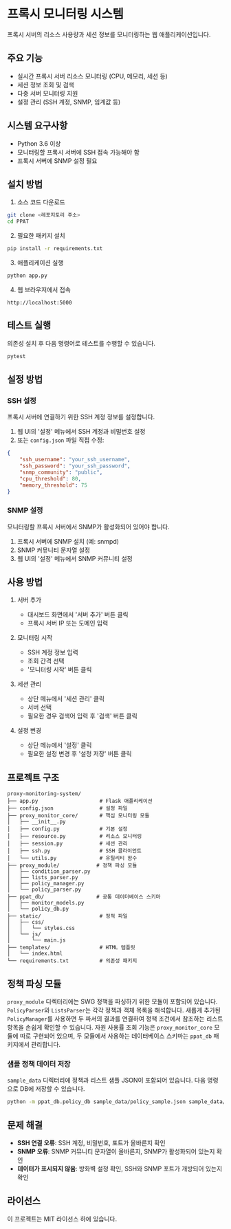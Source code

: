 # 프록시 모니터링 시스템

프록시 서버의 리소스 사용량과 세션 정보를 모니터링하는 웹 애플리케이션입니다.

## 주요 기능

- 실시간 프록시 서버 리소스 모니터링 (CPU, 메모리, 세션 등)
- 세션 정보 조회 및 검색
- 다중 서버 모니터링 지원
- 설정 관리 (SSH 계정, SNMP, 임계값 등)

## 시스템 요구사항

- Python 3.6 이상
- 모니터링할 프록시 서버에 SSH 접속 가능해야 함
- 프록시 서버에 SNMP 설정 필요

## 설치 방법

1. 소스 코드 다운로드
```bash
git clone <레포지토리 주소>
cd PPAT
```

2. 필요한 패키지 설치
```bash
pip install -r requirements.txt
```

3. 애플리케이션 실행
```bash
python app.py
```

4. 웹 브라우저에서 접속
```
http://localhost:5000
```

## 테스트 실행

의존성 설치 후 다음 명령어로 테스트를 수행할 수 있습니다.
```bash
pytest
```

## 설정 방법

### SSH 설정

프록시 서버에 연결하기 위한 SSH 계정 정보를 설정합니다.

1. 웹 UI의 '설정' 메뉴에서 SSH 계정과 비밀번호 설정
2. 또는 `config.json` 파일 직접 수정:
```json
{
    "ssh_username": "your_ssh_username",
    "ssh_password": "your_ssh_password",
    "snmp_community": "public",
    "cpu_threshold": 80,
    "memory_threshold": 75
}
```

### SNMP 설정

모니터링할 프록시 서버에서 SNMP가 활성화되어 있어야 합니다.

1. 프록시 서버에 SNMP 설치 (예: snmpd)
2. SNMP 커뮤니티 문자열 설정
3. 웹 UI의 '설정' 메뉴에서 SNMP 커뮤니티 설정

## 사용 방법

1. 서버 추가
   - 대시보드 화면에서 '서버 추가' 버튼 클릭
   - 프록시 서버 IP 또는 도메인 입력

2. 모니터링 시작
   - SSH 계정 정보 입력
   - 조회 간격 선택
   - '모니터링 시작' 버튼 클릭

3. 세션 관리
   - 상단 메뉴에서 '세션 관리' 클릭
   - 서버 선택
   - 필요한 경우 검색어 입력 후 '검색' 버튼 클릭

4. 설정 변경
   - 상단 메뉴에서 '설정' 클릭
   - 필요한 설정 변경 후 '설정 저장' 버튼 클릭

## 프로젝트 구조

```
proxy-monitoring-system/
├── app.py                    # Flask 애플리케이션
├── config.json               # 설정 파일
├── proxy_monitor_core/       # 핵심 모니터링 모듈
│   ├── __init__.py
│   ├── config.py             # 기본 설정
│   ├── resource.py           # 리소스 모니터링
│   ├── session.py            # 세션 관리
│   ├── ssh.py                # SSH 클라이언트
│   └── utils.py              # 유틸리티 함수
├── proxy_module/            # 정책 파싱 모듈
│   ├── condition_parser.py
│   ├── lists_parser.py
│   ├── policy_manager.py
│   └── policy_parser.py
├── ppat_db/                 # 공통 데이터베이스 스키마
│   ├── monitor_models.py
│   └── policy_db.py
├── static/                   # 정적 파일
│   ├── css/
│   │   └── styles.css
│   └── js/
│       └── main.js
├── templates/                # HTML 템플릿
│   └── index.html
└── requirements.txt          # 의존성 패키지
```

## 정책 파싱 모듈

`proxy_module` 디렉터리에는 SWG 정책을 파싱하기 위한 모듈이 포함되어 있습니다.
`PolicyParser`와 `ListsParser`는 각각 정책과 객체 목록을 해석합니다.
새롭게 추가된 `PolicyManager`를 사용하면 두 파서의 결과를 연결하여
정책 조건에서 참조하는 리스트 항목을 손쉽게 확인할 수 있습니다.
자원 사용률 조회 기능은 `proxy_monitor_core` 모듈에 따로 구현되어 있으며,
두 모듈에서 사용하는 데이터베이스 스키마는 `ppat_db` 패키지에서 관리합니다.

### 샘플 정책 데이터 저장

`sample_data` 디렉터리에 정책과 리스트 샘플 JSON이 포함되어 있습니다. 다음 명령으로
DB에 저장할 수 있습니다.

```bash
python -m ppat_db.policy_db sample_data/policy_sample.json sample_data/lists_sample.json
```

## 문제 해결

* **SSH 연결 오류**: SSH 계정, 비밀번호, 포트가 올바른지 확인
* **SNMP 오류**: SNMP 커뮤니티 문자열이 올바른지, SNMP가 활성화되어 있는지 확인
* **데이터가 표시되지 않음**: 방화벽 설정 확인, SSH와 SNMP 포트가 개방되어 있는지 확인

## 라이선스

이 프로젝트는 MIT 라이선스 하에 있습니다.
